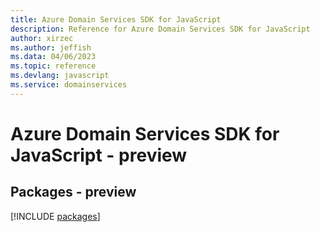 ```yaml
---
title: Azure Domain Services SDK for JavaScript
description: Reference for Azure Domain Services SDK for JavaScript
author: xirzec
ms.author: jeffish
ms.data: 04/06/2023
ms.topic: reference
ms.devlang: javascript
ms.service: domainservices
---
```

# Azure Domain Services SDK for JavaScript - preview
## Packages - preview
[!INCLUDE [packages](domain-services-index.md)]